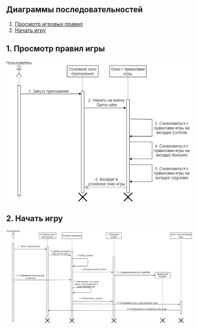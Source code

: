 ## Диаграммы последовательностей

1. [Просмотр игровых правил](#check-game-rules)
2. [Начать игру](#start-game)

<a id="check-game-rules"></a>
## 1. Просмотр правил игры
![Upgrades game screen](./Images/Check_game_rules_sequence_diagram.png)

<a id="start-game"></a>
## 2. Начать игру
![Upgrades game screen](./Images/Start_Game_Sequence_diagram.png)
